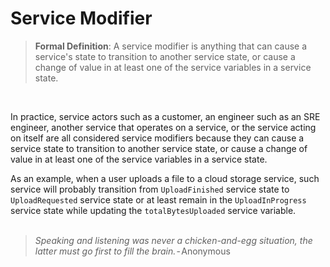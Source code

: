# Service Modifier
> **Formal Definition**: A service modifier is anything that can cause a service's state to transition to another service state, or cause a change of value in at least one of the service variables in a service state.
<br/>

In practice, service actors such as a customer, an engineer such as an SRE engineer, another service that operates on a service, or the service acting on itself are all considered service modifiers because they can cause a service state to transition to another service state, or cause a change of value in at least one of the service variables in a service state.

As an example, when a user uploads a file to a cloud storage service, such service will probably transition from `UploadFinished` service state to `UploadRequested` service state or at least remain in the `UploadInProgress` service state while updating the `totalBytesUploaded` service variable.
<br/><br/>

>*Speaking and listening was never a chicken-and-egg situation, the latter must go first to fill the brain.* - Anonymous

